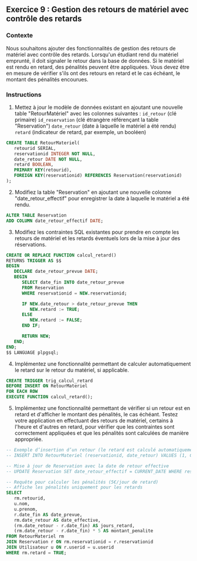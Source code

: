 ## Exercice 9 : Gestion des retours de matériel avec contrôle des retards
### Contexte
Nous souhaitons ajouter des fonctionnalités de gestion des retours de matériel avec contrôle des retards. Lorsqu'un étudiant rend du matériel emprunté, il doit signaler le retour dans la base de données. Si le matériel est rendu en retard, des pénalités peuvent être appliquées. Vous devez être en mesure de vérifier s'ils ont des retours en retard et le cas échéant, le montant des pénalités encourues.
### Instructions

1.	Mettez à jour le modèle de données existant en ajoutant une nouvelle table "RetourMatériel" avec les colonnes suivantes :
``id_retour`` (clé primaire)
``id_reservation`` (clé étrangère référençant la table "Reservation")
``date_retour`` (date à laquelle le matériel a été rendu)
``retard`` (indicateur de retard, par exemple, un booléen)

```sql
CREATE TABLE RetourMateriel(
   retourid SERIAL,
   reservationid INTEGER NOT NULL,
   date_retour DATE NOT NULL,
   retard BOOLEAN,
   PRIMARY KEY(retourid),
   FOREIGN KEY(reservationid) REFERENCES Reservation(reservationid)
);
```

2.	Modifiez la table "Reservation" en ajoutant une nouvelle colonne "date_retour_effectif" pour enregistrer la date à laquelle le matériel a été rendu.
```sql
ALTER TABLE Reservation
ADD COLUMN date_retour_effectif DATE;
```

3.	Modifiez les contraintes SQL existantes pour prendre en compte les retours de matériel et les retards éventuels lors de la mise à jour des réservations.
```sql
CREATE OR REPLACE FUNCTION calcul_retard()
RETURNS TRIGGER AS $$
BEGIN
   DECLARE date_retour_prevue DATE;
   BEGIN
      SELECT date_fin INTO date_retour_prevue
      FROM Reservation
      WHERE reservationid = NEW.reservationid;

      IF NEW.date_retour > date_retour_prevue THEN
         NEW.retard := TRUE;
      ELSE
         NEW.retard := FALSE;
      END IF;

      RETURN NEW;
   END;
END;
$$ LANGUAGE plpgsql;
```

4.	Implémentez une fonctionnalité permettant de calculer automatiquement le retard sur le retour du matériel, si applicable.
```sql
CREATE TRIGGER trig_calcul_retard
BEFORE INSERT ON RetourMateriel
FOR EACH ROW
EXECUTE FUNCTION calcul_retard();
```

5.	Implémentez une fonctionnalité permettant de vérifier si un retour est en retard et d'afficher le montant des pénalités, le cas échéant.
Testez votre application en effectuant des retours de matériel, certains à l'heure et d'autres en retard, pour vérifier que les contraintes sont correctement appliquées et que les pénalités sont calculées de manière appropriée.

```sql
-- Exemple d’insertion d’un retour (le retard est calculé automatiquement)
-- INSERT INTO RetourMateriel (reservationid, date_retour) VALUES (1, CURRENT_DATE);

-- Mise à jour de Reservation avec la date de retour effective
-- UPDATE Reservation SET date_retour_effectif = CURRENT_DATE WHERE reservationid = 1;

-- Requête pour calculer les pénalités (5€/jour de retard)
-- Affiche les pénalités uniquement pour les retards
SELECT 
   rm.retourid,
   u.nom,
   u.prenom,
   r.date_fin AS date_prevue,
   rm.date_retour AS date_effective,
   (rm.date_retour - r.date_fin) AS jours_retard,
   (rm.date_retour - r.date_fin) * 5 AS montant_penalite
FROM RetourMateriel rm
JOIN Reservation r ON rm.reservationid = r.reservationid
JOIN Utilisateur u ON r.userid = u.userid
WHERE rm.retard = TRUE;
```